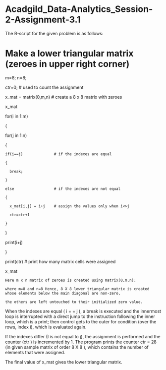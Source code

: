 # Acadgild_Data-Analytics_Session-2-Assignment-3.1

The R-script for the given problem is as follows:

# Make a lower triangular matrix (zeroes in upper right corner)

m=8; n=8;

ctr=0;                   # used to count the assignment

x_mat = matrix(0,m,n)    # create a 8 x 8 matrix with zeroes 

x_mat

for(i in 1:m) 

{

  for(j in 1:n) 
  
  {   
  
    if(i==j)              # if the indexes are equal
    
    { 
    
      break;
      
    } 
    
    else                  # if the indexes are not equal
    
    {
    
      x_mat[i,j] = i+j    # assign the values only when i<>j
      
      ctr=ctr+1
      
    }
    
  }
  
  print(i+j) 
  
}

print(ctr)                # print how many matrix cells were assigned

x_mat

    Here m x n matrix of zeroes is created using matrix(0,m,n); 
    
    where m=8 and n=8 Hence, 8 X 8 lower triangular matrix is created whose elements below the main diagonal are non-zero, 
    
    the others are left untouched to their initialized zero value.
    
When the indexes are equal ( i = = j ), a break is executed and the innermost loop is interrupted with a direct jump to the instruction following the inner loop, which is a print; then control gets to the outer for condition (over the rows, index i), which is evaluated again.

If the indexes differ (I is not equal to j), the assignment is performed and the counter (ctr ) is incremented by 1.
The program prints the counter ctr = 28 (in given sample matrix of order 8 X 8 ), which contains the number of elements that were assigned.

The final value of x_mat gives the lower triangular matrix.

